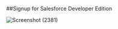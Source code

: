##Signup for Salesforce Developer Edition

![Screenshot (2381)](https://user-images.githubusercontent.com/91931504/180611423-02ad4231-7463-466f-8d04-0095430d4b90.png)

